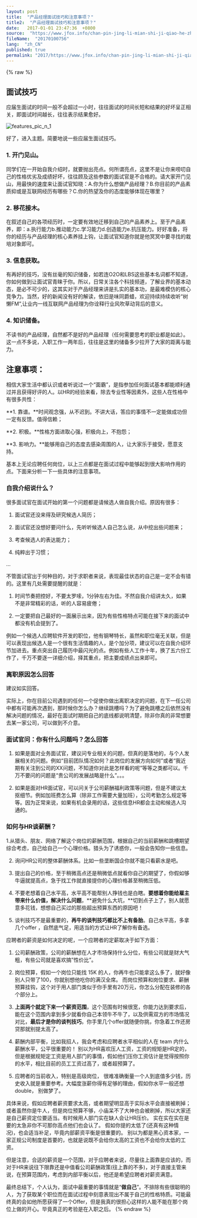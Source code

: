 ```yaml
---
layout: post
title:  "产品经理面试技巧和注意事项？"
title2:  "产品经理面试技巧和注意事项？"
date:   2017-01-01 23:47:36  +0800
source:  "https://www.jfox.info/chan-pin-jing-li-mian-shi-ji-qiao-he-zhu-yi-shi-xiang.html"
fileName:  "20170100756"
lang:  "zh_CN"
published: true
permalink: "2017/https://www.jfox.info/chan-pin-jing-li-mian-shi-ji-qiao-he-zhu-yi-shi-xiang.html"
---
```

{% raw %}
## **面试技巧**

应届生面试的时间一般不会超过一小时，往往面试的时间长短和结果的好坏呈正相关，即面试时间越长，往往表示结果愈好。

![features_pic_n_1](/wp-content/uploads/2015/05/features_pic_n_1.jpg)

好了，进入主题。简要地说一些应届生面试技巧。

### 1. 开门见山。

同学们在一开始自我介绍时，就要抛出亮点。何所谓亮点，这里不是让你来唠叨自己的性格优劣及成绩好坏，往往顾及这些参数的面试官是不合格的。请大家开门见山，用最快的速度来让面试官知晓：A.你为什么想做产品经理？B.你目前的产品素质抑或是互联网经历有哪些？C.你的热望及你的态度能够体现在哪里？

### 2. 移花接木。

在叙述自己的各项经历时，一定要有效地迁移到自己的产品素养上。至于产品素养，即：a.执行能力b.推动能力c.学习能力d.创造能力e.抗压能力。好好准备，将你的经历与产品经理的核心素养挂上钩，让面试官知道你就是他冥冥中要寻找的栽培对象即可。

### 3. 信息获取。

有再好的技巧，没有丝毫的知识储备，如若连O2O和LBS这些基本名词都不知道，你如何做到让面试官青睐于你。所以，日常关注各个科技频道，了解业界的基本动态，是必不可少的，这其实对于产品经理来讲是扎实的基本功，是最难模仿的核心竞争力。当然，好的新闻没有好的解读，依旧是味同爵蜡，欢迎持续持续收听“树懒FM”,让业内一线互联网产品经理为你诠释行业风吹草动背后的意义。

### 4. 知识储备。

不读书的产品经理，自然都不是好的产品经理（任何需要思考的职业都是如此）。这一点不多说，入职工作一两年后，往往是这里的储备多少拉开了大家的距离与能力。

## **注意事项：**

相信大家生活中都认识或者听说过一个“面霸”，是指参加任何面试基本都能顺利通过并且获得好评的人。以HR的经验来看，除去专业性等因素外，这些人在性格中有很多共性：

**1. 靠谱。**时间观念强，从不迟到。不讲大话，答应的事情不一定能做成功但一定有反馈。值得信赖；

**2. 积极。**性格方面进取心强，积极向上，不抱怨；

**3. 影响力。**能够用自己的态度去感染周围的人，让大家乐于接受，愿意支持。

基本上无论应聘任何岗位，以上三点都是在面试过程中能够起到很大影响作用的点。下面来分析一下一些具体的注意事项。

### 自我介绍说什么？

很多面试官在面试开始的第一个问题都是请候选人做自我介绍。原因有很多：

1. 面试官还没来得及研究候选人简历；

2. 面试官还没想好要问什么，先听听候选人自己怎么说，从中挖出些问题来；

3. 考查候选人的表达能力；

4. 纯粹出于习惯；

…

不管面试官出于何种目的，对于求职者来说，表现最佳状态的自己是一定不会有错的。这里有几处需要提醒的就是：

1. 时间节奏把控好，不要太罗嗦，1分钟左右为佳。不然自我介绍讲太久，如果不是非常精彩的话，听的人容易疲倦；

2. 一定要把自己最好的一面展示出来，因为有些性格特点可能在接下来的面试中都没有机会提到了。

例如一个候选人应聘软件开发的职位，他有钢琴特长，虽然和职位毫无关联，但是可以表现出候选人是一个很有生活情趣的人，是个加分项，建议可以在自我介绍环节加进去。重点突出自己履历中最闪光的点。例如有些人工作十年，换了五六份工作了，千万不要逐一详细介绍，择其重点，把主要成绩点出来即可。

### 离职原因怎么回答

建议如实回答。

实际上，你在目前公司遇到的任何一个促使你做出离职决定的问题，在下一任公司中都有可能再次遇到，那时候你怎么办？继续跳槽吗？为了避免跳槽之后依然没有解决问题的情况，最好在面试时期把自己的底线都说明清楚，除非你真的非常想要去某一家公司，可以做到不介意。

### 面试官问：你有什么问题吗？怎么回答

1. 如果是面对业务面试官，建议问专业相关的问题，但真的是落地的，与个人发展相关的问题。例如“目前团队情况如何？此岗位的发展方向如何”或者“我近期有关注到公司的XX问题，不知道你对此是怎样看的呢”等等之类都可以。千万不要问的问题是“贵公司的发展战略是什么”。。。

2. 如果是面对HR面试官，可以问关于公司薪酬福利政策等问题，但是不建议太抠细节。例如加班费怎么算（除非工作需要大量加班），公司考勤怎么规定等等。因为正常来说，如果有机会录用的话，这些信息HR都会主动和候选人沟通的。

### 如何与HR谈薪酬？

1.从猎头、朋友、网络了解这个岗位的薪酬范围，根据自己的当前薪酬和跳槽期望综合考虑，自己给自己一个心理价格。猎头为了诱惑你，一般会告知你一些信息。

2. 询问HR公司的整体薪酬体系。比如一些垄断国企你就不能只看薪水是吧。

3. 提出自己的价格，至于稍微高点还是稍微低点就看你自己的期望了，你假如够牛逼就提高点，急于找工作就直接提你的心理价格甚至稍微压低。

4. 不要老想着自己水平高，水平高不能帮别人挣钱也是白瞎。**要想着你能给雇主带来什么价值，解决什么问题**，**避免什么大坑，**切到点子上了，别人就愿意多花钱，想想自己买过的那些超出预算东西的原因吧！

5. 谈判技巧不是最重要的，**再牛的谈判技巧都比不上有备胎**。自己水平高，多拿几个offer ，自然底气足，用适当的方式让HR了解你有备选。

应聘者的薪资是如何决定的呢，一个应聘者的定薪取决于如下方面：

1. 公司薪酬政策，公司的薪酬想在人才市场保持什么分位，有些公司就是财大气粗，有些公司就是喜欢搞”性价比”。

2. 岗位预算，假如一个岗位只能找 15K 的人，你再牛也只能拿这么多了，就好像别人只带了100，你就别想他吃你的满汉全席。 而岗位预算和岗位要求、薪酬预算挂钩，这个对于用人部门类似于你手里有20万元，你怎么分配在装修的各个部分上。

3. **上面两个就定下来一个薪资范围**，这个范围有时候很宽，你能力达到要求后，能在这个范围内拿到多少就看你自己本领牛不牛了，以及供需双方的市场情况对比，**最后才是你的谈判技巧**。你手里几个offer就随便你挑，你急着工作还房贷那就别提太高了。

4. 薪酬内部平衡，比如我招人，我会考虑和应聘者水平相似的人在 team 内什么薪酬水平，公平很重要的！ 别以为HR喜欢压人工资，工资的规矩是HR定的，但是根据规矩定工资是用人部门的事情，假如他们压你工资估计是觉得按照你的水平，相比目前的员工工资过高了，或者超预算了。

5. 应聘者的当前收入，特别是高级岗位， 很难准确衡量一个人到底值多少钱，历史收入就是重要参考。大幅度涨薪你得有足够的理由，假如你水平一般还想double， 别做梦了。

具体来说，假如应聘者薪资要求太高，或者期望明显高于实际水平会直接被刷掉；或者虽然你是牛人，但是岗位预算不够，小庙呆不了大神也会被刷掉，所以大家还是自己薪资定位要适当。有时候用人部门实在缺人会让HR压价。 实在实在实在是要的太急非你不可那你高点他们也会认了。 假如你提的太低了(还真有这种情况)，也会适当补足，毕竟内部薪资平衡是很重要的。 别以为都是黑心资本家，一家正规公司制度是首要的，也就是说既不会给你太高的工资也不会给你太低的工资。

但是注意，合适的薪资是一个范围，对于应聘者来说，尽量往上面靠是应该的，而对于HR来说往下限靠还是中值看公司薪酬政策(往上靠的不多)，对于直接主管来说，在预算范围内，考虑到内部平衡以后，他还是希望应聘者对薪资满意。

最终总结下，个人认为，面试中最重要的事情就是“**做自己**”。不排除有些很聪明的人，为了获取某个职位而在面试过程中刻意表现出不属于自己的性格特质。可能最终真的会如他所愿获得了一个Offer，但是我真的很担心这样的人能不能在那个岗位上做的开心。毕竟真正的考验是在入职之后。
{% endraw %}
